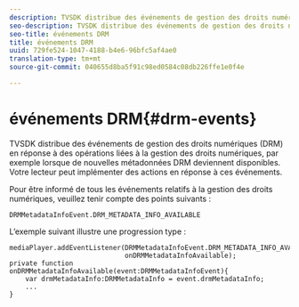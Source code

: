 ```yaml
---
description: TVSDK distribue des événements de gestion des droits numériques (DRM) en réponse à des opérations liées à la gestion des droits numériques, par exemple lorsque de nouvelles métadonnées DRM deviennent disponibles. Votre lecteur peut implémenter des actions en réponse à ces événements.
seo-description: TVSDK distribue des événements de gestion des droits numériques (DRM) en réponse à des opérations liées à la gestion des droits numériques, par exemple lorsque de nouvelles métadonnées DRM deviennent disponibles. Votre lecteur peut implémenter des actions en réponse à ces événements.
seo-title: événements DRM
title: événements DRM
uuid: 729fe524-1047-4188-b4e6-96bfc5af4ae0
translation-type: tm+mt
source-git-commit: 040655d8ba5f91c98ed0584c08db226ffe1e0f4e

---
```



# événements DRM{#drm-events}

TVSDK distribue des événements de gestion des droits numériques (DRM) en réponse à des opérations liées à la gestion des droits numériques, par exemple lorsque de nouvelles métadonnées DRM deviennent disponibles. Votre lecteur peut implémenter des actions en réponse à ces événements.

Pour être informé de tous les événements relatifs à la gestion des droits numériques, veuillez tenir compte des points suivants :

```
DRMMetadataInfoEvent.DRM_METADATA_INFO_AVAILABLE
```

L’exemple suivant illustre une progression type :

```
mediaPlayer.addEventListener(DRMMetadataInfoEvent.DRM_METADATA_INFO_AVAILABLE,  
                             onDRMMetadataInfoAvailable);   
private function onDRMMetadataInfoAvailable(event:DRMMetadataInfoEvent){ 
    var drmMetadataInfo:DRMMetadataInfo = event.drmMetadataInfo; 
    ... 
} 
```

